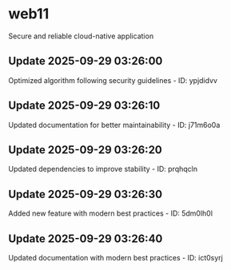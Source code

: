 # web11
Secure and reliable cloud-native application

## Update 2025-09-29 03:26:00
Optimized algorithm following security guidelines - ID: ypjdidvv


## Update 2025-09-29 03:26:10
Updated documentation for better maintainability - ID: j71m6o0a


## Update 2025-09-29 03:26:20
Updated dependencies to improve stability - ID: prqhqcln


## Update 2025-09-29 03:26:30
Added new feature with modern best practices - ID: 5dm0lh0l


## Update 2025-09-29 03:26:40
Updated documentation with modern best practices - ID: ict0syrj

